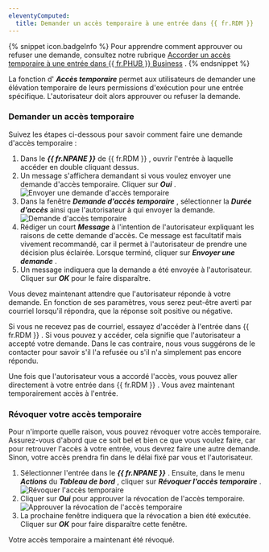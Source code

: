 ```yaml
---
eleventyComputed:
  title: Demander un accès temporaire à une entrée dans {{ fr.RDM }}
---
```

{% snippet icon.badgeInfo %} 
Pour apprendre comment approuver ou refuser une demande, consultez notre rubrique [Accorder un accès temporaire à une entrée dans {{ fr.PHUB }} Business](/fr/rdm/windows/user-interface/content-area/temporary-access-rdm/grant-temporary-access-to-an-entry/) . 
{% endsnippet %}
 
La fonction d&apos; ***Accès temporaire*** permet aux utilisateurs de demander une élévation temporaire de leurs permissions d&apos;exécution pour une entrée spécifique. L&apos;autorisateur doit alors approuver ou refuser la demande.  

### Demander un accès temporaire 

Suivez les étapes ci-dessous pour savoir comment faire une demande d&apos;accès temporaire :  

1. Dans le ***{{ fr.NPANE }}*** de {{ fr.RDM }} , ouvrir l&apos;entrée à laquelle accéder en double cliquant dessus. 
1. Un message s&apos;affichera demandant si vous voulez envoyer une demande d&apos;accès temporaire. Cliquer sur ***Oui*** .  
![Envoyer une demande d'accès temporaire](/img/fr/rdm/windows/RDMWin2120.png) 
1. Dans la fenêtre ***Demande d&apos;accès temporaire*** , sélectionner la ***Durée d&apos;accès*** ainsi que l&apos;autorisateur à qui envoyer la demande.  
![Demande d'accès temporaire](/img/fr/rdm/windows/RDMWin2121.png) 
1. Rédiger un court ***Message*** à l&apos;intention de l&apos;autorisateur expliquant les raisons de cette demande d&apos;accès. Ce message est facultatif mais vivement recommandé, car il permet à l&apos;autorisateur de prendre une décision plus éclairée. Lorsque terminé, cliquer sur ***Envoyer une demande*** . 
1. Un message indiquera que la demande a été envoyée à l&apos;autorisateur. Cliquer sur ***OK*** pour le faire disparaître. 

Vous devez maintenant attendre que l&apos;autorisateur réponde à votre demande. En fonction de ses paramètres, vous serez peut-être averti par courriel lorsqu&apos;il répondra, que la réponse soit positive ou négative.  

Si vous ne recevez pas de courriel, essayez d&apos;accéder à l&apos;entrée dans {{ fr.RDM }} . Si vous pouvez y accéder, cela signifie que l&apos;autorisateur a accepté votre demande. Dans le cas contraire, nous vous suggérons de le contacter pour savoir s&apos;il l&apos;a refusée ou s&apos;il n&apos;a simplement pas encore répondu.  

Une fois que l&apos;autorisateur vous a accordé l&apos;accès, vous pouvez aller directement à votre entrée dans {{ fr.RDM }} . Vous avez maintenant temporairement accès à l&apos;entrée. 

### Révoquer votre accès temporaire 

Pour n&apos;importe quelle raison, vous pouvez révoquer votre accès temporaire. Assurez-vous d&apos;abord que ce soit bel et bien ce que vous voulez faire, car pour retrouver l&apos;accès à votre entrée, vous devrez faire une autre demande. Sinon, votre accès prendra fin dans le délai fixé par vous et l&apos;autorisateur.  

1. Sélectionner l&apos;entrée dans le ***{{ fr.NPANE }}*** . Ensuite, dans le menu ***Actions*** du ***Tableau de bord*** , cliquer sur ***Révoquer l&apos;accès temporaire*** .  
![Révoquer l'accès temporaire](/img/fr/rdm/windows/RDMWin2122.png) 
1. Cliquer sur ***Oui*** pour approuver la révocation de l&apos;accès temporaire.  
![Approuver la révocation de l'accès temporaire](/img/fr/rdm/windows/RDMWin2123.png) 
1. La prochaine fenêtre indiquera que la révocation a bien été exécutée. Cliquer sur ***OK*** pour faire disparaître cette fenêtre. 

Votre accès temporaire a maintenant été révoqué. 

